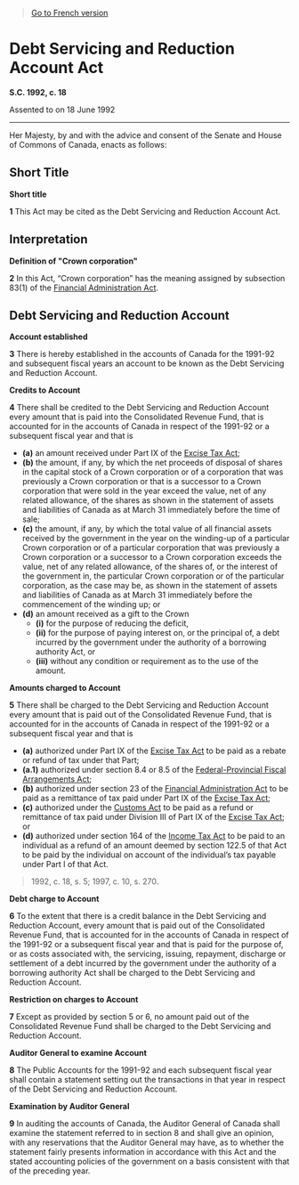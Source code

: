 > [Go to French version](/fr/Lois/Lois%20du%20Canada/1992/ch.%2018.md)

# Debt Servicing and Reduction Account Act

**S.C. 1992, c. 18**


Assented to on 18 June 1992

----------



Her Majesty, by and with the advice and consent of the Senate and House of Commons of Canada, enacts as follows:






## Short Title



**Short title**

**1** This Act may be cited as the Debt Servicing and Reduction Account Act.




## Interpretation



**Definition of "Crown corporation"**

**2** In this Act, “Crown corporation” has the meaning assigned by subsection 83(1) of the [Financial Administration Act](/en/Acts/Revised%20Statutes%20of%20Canada/F/F-11.md).




## Debt Servicing and Reduction Account



**Account established**

**3** There is hereby established in the accounts of Canada for the 1991-92 and subsequent fiscal years an account to be known as the Debt Servicing and Reduction Account.




**Credits to Account**

**4** There shall be credited to the Debt Servicing and Reduction Account every amount that is paid into the Consolidated Revenue Fund, that is accounted for in the accounts of Canada in respect of the 1991-92 or a subsequent fiscal year and that is
- **(a)** an amount received under Part IX of the [Excise Tax Act](/en/Acts/Revised%20Statutes%20of%20Canada/E/E-15.md);
- **(b)** the amount, if any, by which the net proceeds of disposal of shares in the capital stock of a Crown corporation or of a corporation that was previously a Crown corporation or that is a successor to a Crown corporation that were sold in the year exceed the value, net of any related allowance, of the shares as shown in the statement of assets and liabilities of Canada as at March 31 immediately before the time of sale;
- **(c)** the amount, if any, by which the total value of all financial assets received by the government in the year on the winding-up of a particular Crown corporation or of a particular corporation that was previously a Crown corporation or a successor to a Crown corporation exceeds the value, net of any related allowance, of the shares of, or the interest of the government in, the particular Crown corporation or of the particular corporation, as the case may be, as shown in the statement of assets and liabilities of Canada as at March 31 immediately before the commencement of the winding up; or
- **(d)** an amount received as a gift to the Crown
	- **(i)** for the purpose of reducing the deficit,
	- **(ii)** for the purpose of paying interest on, or the principal of, a debt incurred by the government under the authority of a borrowing authority Act, or
	- **(iii)** without any condition or requirement as to the use of the amount.




**Amounts charged to Account**

**5** There shall be charged to the Debt Servicing and Reduction Account every amount that is paid out of the Consolidated Revenue Fund, that is accounted for in the accounts of Canada in respect of the 1991-92 or a subsequent fiscal year and that is
- **(a)** authorized under Part IX of the [Excise Tax Act](/en/Acts/Revised%20Statutes%20of%20Canada/E/E-15.md) to be paid as a rebate or refund of tax under that Part;
- **(a.1)** authorized under section 8.4 or 8.5 of the [Federal-Provincial Fiscal Arrangements Act](/en/Acts/Statutes%20of%20Canada/1970/c.%20F-6.md);
- **(b)** authorized under section 23 of the [Financial Administration Act](/en/Acts/Revised%20Statutes%20of%20Canada/F/F-11.md) to be paid as a remittance of tax paid under Part IX of the [Excise Tax Act](/en/Acts/Revised%20Statutes%20of%20Canada/E/E-15.md);
- **(c)** authorized under the [Customs Act](/en/Acts/Statutes%20of%20Canada/1985/c.%201%20(2nd%20Supp.).md) to be paid as a refund or remittance of tax paid under Division III of Part IX of the [Excise Tax Act](/en/Acts/Revised%20Statutes%20of%20Canada/E/E-15.md); or
- **(d)** authorized under section 164 of the [Income Tax Act](/en/Acts/Statutes%20of%20Canada/1985/c.%201%20(5th%20Supp.).md) to be paid to an individual as a refund of an amount deemed by section 122.5 of that Act to be paid by the individual on account of the individual’s tax payable under Part I of that Act.
> 1992, c. 18, s. 5; 1997, c. 10, s. 270.





**Debt charge to Account**

**6** To the extent that there is a credit balance in the Debt Servicing and Reduction Account, every amount that is paid out of the Consolidated Revenue Fund, that is accounted for in the accounts of Canada in respect of the 1991-92 or a subsequent fiscal year and that is paid for the purpose of, or as costs associated with, the servicing, issuing, repayment, discharge or settlement of a debt incurred by the government under the authority of a borrowing authority Act shall be charged to the Debt Servicing and Reduction Account.




**Restriction on charges to Account**

**7** Except as provided by section 5 or 6, no amount paid out of the Consolidated Revenue Fund shall be charged to the Debt Servicing and Reduction Account.




**Auditor General to examine Account**

**8** The Public Accounts for the 1991-92 and each subsequent fiscal year shall contain a statement setting out the transactions in that year in respect of the Debt Servicing and Reduction Account.




**Examination by Auditor General**

**9** In auditing the accounts of Canada, the Auditor General of Canada shall examine the statement referred to in section 8 and shall give an opinion, with any reservations that the Auditor General may have, as to whether the statement fairly presents information in accordance with this Act and the stated accounting policies of the government on a basis consistent with that of the preceding year.


